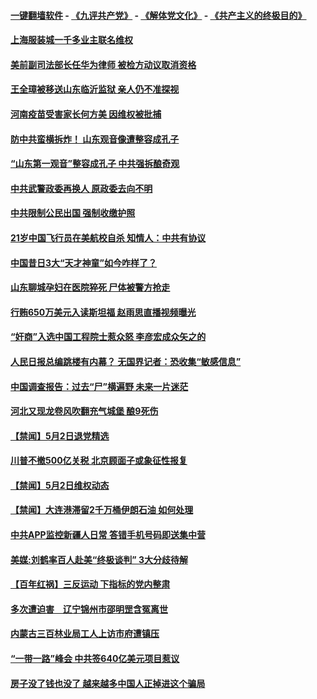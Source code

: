 #### [一键翻墙软件](https://github.com/gfw-breaker/nogfw/blob/master/README.md?t=05031237) -  [《九评共产党》](https://github.com/gfw-breaker/9ping.md?t=05031237) - [《解体党文化》](https://github.com/gfw-breaker/jtdwh.md?t=05031237) - [《共产主义的终极目的》](https://github.com/gfw-breaker/gczydzjmd.md?t=05031237)

#### [上海服装城一千多业主联名维权](../pages/prog204/a102570195.md?t=05031237) 

#### [美前副司法部长任华为律师 被检方动议取消资格](../pages/prog204/a102570170.md?t=05031237) 

#### [王全璋被移送山东临沂监狱 亲人仍不准探视](../pages/prog204/a102570182.md?t=05031237) 


#### [河南疫苗受害家长何方美 因维权被批捕](../pages/prog204/a102570158.md?t=05031237) 

#### [防中共蛮横拆炸！ 山东观音像遭整容成孔子](../pages/prog204/a102570150.md?t=05031237) 

#### [“山东第一观音”整容成孔子 中共强拆酿奇观](../pages/prog204/a102570139.md?t=05031237) 

#### [中共武警政委再换人 原政委去向不明](../pages/prog204/a102570105.md?t=05031237) 

#### [中共限制公民出国  强制收缴护照](../pages/prog204/a102570096.md?t=05031237) 

#### [21岁中国飞行员在美航校自杀 知情人：中共有协议](../pages/prog204/a102570079.md?t=05031237) 

#### [中国昔日3大“天才神童”如今咋样了？](../pages/prog204/a102570047.md?t=05031237) 

#### [山东聊城孕妇在医院猝死 尸体被警方抢走](../pages/prog204/a102570027.md?t=05031237) 

#### [行贿650万美元入读斯坦福 赵雨思直播视频曝光](../pages/prog204/a102570005.md?t=05031237) 

#### [“奸商”入选中国工程院士惹众怒 李彦宏成众矢之的](../pages/prog204/a102570004.md?t=05031237) 

#### [人民日报总编跳楼有内幕？ 无国界记者：恐收集“敏感信息”](../pages/prog204/a102569939.md?t=05031237) 

#### [中国调查报告：过去“尸”横遍野 未来一片迷茫](../pages/prog204/a102569924.md?t=05031237) 

#### [河北又现龙卷风吹翻充气城堡 酿9死伤](../pages/prog204/a102569909.md?t=05031237) 

#### [【禁闻】5月2日退党精选](../pages/prog204/a102569793.md?t=05031237) 

#### [川普不撤500亿关税 北京顾面子或象征性报复](../pages/prog204/a102569714.md?t=05031237) 

#### [【禁闻】5月2日维权动态](../pages/prog204/a102569759.md?t=05031237) 

#### [【禁闻】大连港滞留2千万桶伊朗石油 如何处理](../pages/prog204/a102569727.md?t=05031237) 

#### [中共APP监控新疆人日常 答错手机号码即送集中营](../pages/prog204/a102569718.md?t=05031237) 

#### [美媒:刘鹤率百人赴美“终极谈判” 3大分歧待解](../pages/prog204/a102569679.md?t=05031237) 

#### [【百年红祸】三反运动 下指标的党内整肃](../pages/prog204/a102569676.md?t=05031237) 

#### [多次遭迫害　辽宁锦州市邵明罡含冤离世](../pages/prog204/a102569510.md?t=05031237) 

#### [内蒙古三百林业局工人上访市府遭镇压](../pages/prog204/a102569460.md?t=05031237) 


#### [“一带一路”峰会 中共签640亿美元项目惹议](../pages/prog204/a102569421.md?t=05031237) 

#### [房子没了钱也没了  越来越多中国人正掉进这个骗局](../pages/prog204/a102569376.md?t=05031237) 

